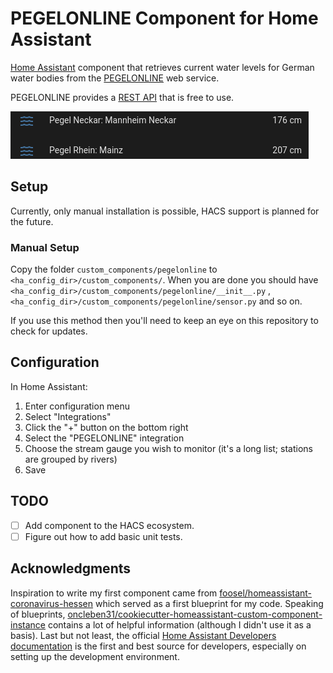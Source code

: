 # PEGELONLINE Component for Home Assistant

[Home Assistant](https://www.home-assistant.io/) component that retrieves current water levels for German water bodies
from the [PEGELONLINE](https://www.pegelonline.wsv.de/) web service.

PEGELONLINE provides a [REST API](https://www.pegelonline.wsv.de/webservice/dokuRestapi) that is free to use.

![Screenshot of the sensor in Home Assistant](./pegelonline.png)

## Setup

Currently, only manual installation is possible, HACS support is planned for the future.

### Manual Setup

Copy the folder `custom_components/pegelonline` to `<ha_config_dir>/custom_components/`. When you are done you should
have `<ha_config_dir>/custom_components/pegelonline/__init__.py`
, `<ha_config_dir>/custom_components/pegelonline/sensor.py` and so on.

If you use this method then you'll need to keep an eye on this repository to check for updates.

## Configuration

In Home Assistant:

1. Enter configuration menu
2. Select "Integrations"
3. Click the "+" button on the bottom right
4. Select the "PEGELONLINE" integration
5. Choose the stream gauge you wish to monitor (it's a long list; stations are grouped by rivers)
6. Save

## TODO

* [ ] Add component to the HACS ecosystem.
* [ ] Figure out how to add basic unit tests.

## Acknowledgments

Inspiration to write my first component came
from [foosel/homeassistant-coronavirus-hessen](https://github.com/foosel/homeassistant-coronavirus-hessen) which served
as a first blueprint for my code. Speaking of
blueprints, [oncleben31/cookiecutter-homeassistant-custom-component-instance](https://github.com/oncleben31/cookiecutter-homeassistant-custom-component-instance)
contains a lot of helpful information (although I didn't use it as a basis). Last but not least, the
official [Home Assistant Developers documentation](https://developers.home-assistant.io/docs/development_environment) is
the first and best source for developers, especially on setting up the development environment.
